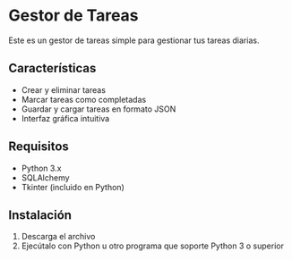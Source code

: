 # Gestor de Tareas

Este es un gestor de tareas simple para gestionar tus tareas diarias.

## Características

- Crear y eliminar tareas
- Marcar tareas como completadas
- Guardar y cargar tareas en formato JSON
- Interfaz gráfica intuitiva

## Requisitos

- Python 3.x
- SQLAlchemy
- Tkinter (incluido en Python)

## Instalación

1. Descarga el archivo
2. Ejecútalo con Python u otro programa que soporte Python 3 o superior